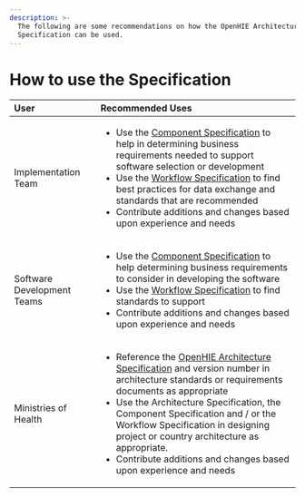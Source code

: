 ```yaml
---
description: >-
  The following are some recommendations on how the OpenHIE Architecture
  Specification can be used.
---
```


# How to use the Specification



<table>
  <thead>
    <tr>
      <th style="text-align:left">User</th>
      <th style="text-align:left">Recommended Uses</th>
    </tr>
  </thead>
  <tbody>
    <tr>
      <td style="text-align:left">Implementation Team</td>
      <td style="text-align:left">
        <ul>
          <li>Use the <a href="openhie-component-specifications-1/">Component Specification</a> to
            help in determining business requirements needed to support software selection
            or development</li>
          <li>Use the <a href="introduction/">Workflow Specification</a> to find best
            practices for data exchange and standards that are recommended</li>
          <li>Contribute additions and changes based upon experience and needs</li>
        </ul>
      </td>
    </tr>
    <tr>
      <td style="text-align:left">Software Development Teams</td>
      <td style="text-align:left">
        <p></p>
        <ul>
          <li>Use the <a href="openhie-component-specifications-1/">Component Specification</a> to
            help determining business requirements to consider in developing the software</li>
          <li>Use the <a href="introduction/">Workflow Specification</a> to find standards
            to support</li>
          <li>Contribute additions and changes based upon experience and needs</li>
        </ul>
      </td>
    </tr>
    <tr>
      <td style="text-align:left">Ministries of Health</td>
      <td style="text-align:left">
        <ul>
          <li>Reference the <a href="architecture-specification/">OpenHIE Architecture Specification</a> and
            version number in architecture standards or requirements documents as appropriate</li>
          <li>Use the Architecture Specification, the Component Specification and /
            or the Workflow Specification in designing project or country architecture
            as appropriate.</li>
          <li>Contribute additions and changes based upon experience and needs</li>
        </ul>
      </td>
    </tr>
  </tbody>
</table>

## 

